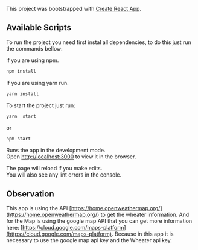 This project was bootstrapped with [Create React App](https://github.com/facebook/create-react-app).

## Available Scripts

To run the project you need first instal all dependencies, to do this just run the commands bellow:

if you are using npm.
```bash
npm install 
```
If you are using yarn run.
```bash
yarn install 
```
To start the project just run:
```bash
yarn  start
```
or
```bash
npm start 
```

Runs the app in the development mode.<br />
Open [http://localhost:3000](http://localhost:3000) to view it in the browser.

The page will reload if you make edits.<br />
You will also see any lint errors in the console.

## Observation
This app is using the  API  [https://home.openweathermap.org/](https://home.openweathermap.org/) to get the wheater information. 
And for the Map is using  the google map API that you can get more information here: [https://cloud.google.com/maps-platform](https://cloud.google.com/maps-platform).
Because  in this app it is necessary to use the google map api key and the Wheater api key.

